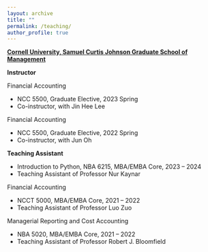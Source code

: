 ```yaml
---
layout: archive
title: ""
permalink: /teaching/
author_profile: true
---
```



<b><u>Cornell University, Samuel Curtis Johnson Graduate School of Management</u></b><br/>

<b>Instructor</b>

Financial Accounting 
- NCC 5500, Graduate Elective, 2023 Spring
- Co-instructor, with Jin Hee Lee

Financial Accounting 
- NCC 5500, Graduate Elective, 2022 Spring
- Co-instructor, with Jun Oh


<b>Teaching Assistant</b>
- Introduction to Python, NBA 6215, MBA/EMBA Core, 2023 – 2024 
- Teaching Assistant of Professor Nur Kaynar

Financial Accounting
- NCCT 5000, MBA/EMBA Core, 2021 – 2022 
- Teaching Assistant of Professor Luo Zuo 
	
Managerial Reporting and Cost Accounting
- NBA 5020, MBA/EMBA Core, 2021 – 2022
- Teaching Assistant of Professor Robert J. Bloomfield 
